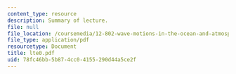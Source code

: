 ```yaml
---
content_type: resource
description: Summary of lecture.
file: null
file_location: /coursemedia/12-802-wave-motions-in-the-ocean-and-atmosphere-spring-2004/78fc46bb5b874cc04155290d44a5ce2f_lte0.pdf
file_type: application/pdf
resourcetype: Document
title: lte0.pdf
uid: 78fc46bb-5b87-4cc0-4155-290d44a5ce2f
---
```

